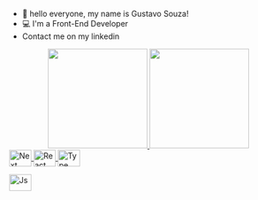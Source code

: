- 👋 hello everyone, my name is Gustavo Souza!
- 💻 I'm a Front-End Developer
- Contact me on my linkedin

<div align="center">
  <a href="https://github.com/Gustavosouza2">
  <img height="180em" src="https://github-readme-stats.vercel.app/api?username=Gustavosouza2&show_icons=true&theme=dark&include_all_commits=true&count_private=true"/>
  <img height="180em" src="https://github-readme-stats.vercel.app/api/top-langs/?username=Gustavosouza2&layout=compact&langs_count=7&theme=dark"/>
</div>


<div style="display:inline_block">
  <img alt="Next" align="center" height="30" width="40"
 src="https://cdn.jsdelivr.net/gh/devicons/devicon@latest/icons/nextjs/nextjs-original.svg" />
 
   <img alt="React" align="center" height="30" width="40" src="https://cdn.jsdelivr.net/gh/devicons/devicon@latest/icons/react/react-original.svg" />  
   
 <img alt="Type" align="center" height="30" width="40" src="https://cdn.jsdelivr.net/gh/devicons/devicon@latest/icons/typescript/typescript-original.svg">
 
 <img alt="Js" align="center" height="30" width="40"  
 src="https://cdn.jsdelivr.net/gh/devicons/devicon@latest/icons/javascript/javascript-original.svg" />
</div>

